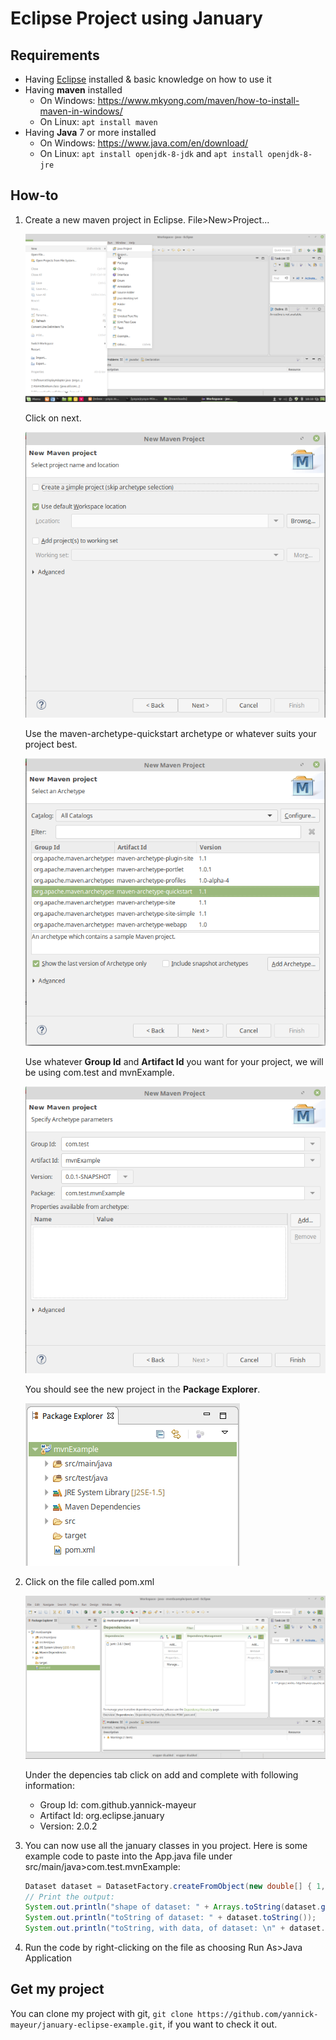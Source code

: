 # Eclipse Project using January

## Requirements

* Having
  [Eclipse](https://www.eclipse.org/downloads/packages/eclipse-ide-java-developers/neon3)
installed & basic knowledge on how to use it
* Having **maven** installed
  * On Windows: https://www.mkyong.com/maven/how-to-install-maven-in-windows/
  * On Linux: `apt install maven`
* Having **Java** 7 or more installed
  * On Windows: https://www.java.com/en/download/
  * On Linux: `apt install openjdk-8-jdk` and `apt install openjdk-8-jre`

## How-to

1. Create a new maven project in Eclipse. File\>New\>Project...

   ![screenshot1](res/screen1.png)

   Click on next.

   ![screenshot2](res/screen3.png)

   Use the maven-archetype-quickstart archetype or whatever suits your project
best.

   ![screenshot2](res/screen4.png)

   Use whatever **Group Id** and **Artifact Id** you want for your project, we
will be using com.test and mvnExample.

   ![screenshot3](res/screen5.png)

   You should see the new project in the **Package Explorer**.

   ![screenshot4](res/screen6.png)

2. Click on the file called pom.xml

   ![screenshot5](res/screen7.png)

   Under the depencies tab click on add and complete with following
information:
   * Group Id: com.github.yannick-mayeur
   * Artifact Id: org.eclipse.january
   * Version: 2.0.2

3. You can now use all the january classes in you project. Here is some example
code to paste into the App.java file under src/main/java\>com.test.mvnExample:

   ```java 
   Dataset dataset = DatasetFactory.createFromObject(new double[] { 1,2, 3, 4, 5, 6, 7, 8, 9 });
   // Print the output:
   System.out.println("shape of dataset: " + Arrays.toString(dataset.getShape()));
   System.out.println("toString of dataset: " + dataset.toString());
   System.out.println("toString, with data, of dataset: \n" + dataset.toString(true));
   ```

4. Run the code by right-clicking on the file as choosing Run As\>Java
   Application

## Get my project

You can clone my project with git,
`git clone https://github.com/yannick-mayeur/january-eclipse-example.git`, if
you want to check it out.
